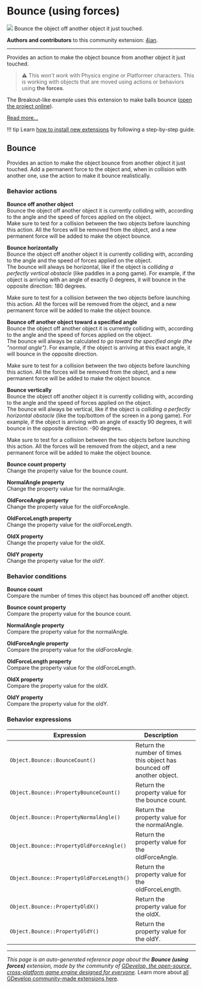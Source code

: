 # Bounce (using forces)

<img src="https://resources.gdevelop-app.com/assets/Icons/volleyball.svg" class="extension-icon"></img>
Bounce the object off another object it just touched.

**Authors and contributors** to this community extension: [4ian](https://gd.games/4ian).

---

Provides an action to make the object bounce from another object it just touched.

> ⚠️ This *won't work* with Physics engine or Platformer characters. This is working with objects that are moved using actions or behaviors using **the forces**.

The Breakout-like example uses this extension to make balls bounce ([open the project online](https://editor.gdevelop.io/?project=example://breakout)).

[Read more...](https://wiki.gdevelop.io/gdevelop5/extensions/bounce/explanations)

!!! tip
    Learn [how to install new extensions](/gdevelop5/extensions/search) by following a step-by-step guide.



## Bounce 

Provides an action to make the object bounce from another object it just touched. Add a permanent force to the object and, when in collision with another one, use the action to make it bounce realistically. 

### Behavior actions

**Bounce off another object**  
Bounce the object off another object it is currently colliding with, according to the angle and the speed of forces applied on the object.  
Make sure to test for a collision between the two objects before launching this action. All the forces will be removed from the object, and a new permanent force will be added to make the object bounce.

**Bounce horizontally**  
Bounce the object off another object it is currently colliding with, according to the angle and the speed of forces applied on the object.  
The bounce will always be horizontal, like if the object is *colliding a perfectly vertical obstacle* (like paddles in a pong game). For example, if the object is arriving with an angle of exactly 0 degrees, it will bounce in the opposite direction: 180 degrees.

Make sure to test for a collision between the two objects before launching this action. All the forces will be removed from the object, and a new permanent force will be added to make the object bounce.

**Bounce off another object toward a specified angle**  
Bounce the object off another object it is currently colliding with, according to the angle and the speed of forces applied on the object.  
The bounce will always be calculated *to go toward the specified angle (the "normal angle")*. For example, if the object is arriving at this exact angle, it will bounce in the opposite direction.

Make sure to test for a collision between the two objects before launching this action. All the forces will be removed from the object, and a new permanent force will be added to make the object bounce.

**Bounce vertically**  
Bounce the object off another object it is currently colliding with, according to the angle and the speed of forces applied on the object.  
The bounce will always be vertical, like if the object is *colliding a perfectly horizontal obstacle* (like the top/bottom of the screen in a pong game). For example, if the object is arriving with an angle of exactly 90 degrees, it will bounce in the opposite direction: -90 degrees.

Make sure to test for a collision between the two objects before launching this action. All the forces will be removed from the object, and a new permanent force will be added to make the object bounce.

**Bounce count property**  
Change the property value for the bounce count.

**NormalAngle property**  
Change the property value for the normalAngle.

**OldForceAngle property**  
Change the property value for the oldForceAngle.

**OldForceLength property**  
Change the property value for the oldForceLength.

**OldX property**  
Change the property value for the oldX.

**OldY property**  
Change the property value for the oldY.

### Behavior conditions

**Bounce count**  
Compare the number of times this object has bounced off another object.

**Bounce count property**  
Compare the property value for the bounce count.

**NormalAngle property**  
Compare the property value for the normalAngle.

**OldForceAngle property**  
Compare the property value for the oldForceAngle.

**OldForceLength property**  
Compare the property value for the oldForceLength.

**OldX property**  
Compare the property value for the oldX.

**OldY property**  
Compare the property value for the oldY.

### Behavior expressions

| Expression | Description |  |
|-----|-----|-----|
| `Object.Bounce::BounceCount()` | Return the number of times this object has bounced off another object. ||
| `Object.Bounce::PropertyBounceCount()` | Return the property value for the bounce count. ||
| `Object.Bounce::PropertyNormalAngle()` | Return the property value for the normalAngle. ||
| `Object.Bounce::PropertyOldForceAngle()` | Return the property value for the oldForceAngle. ||
| `Object.Bounce::PropertyOldForceLength()` | Return the property value for the oldForceLength. ||
| `Object.Bounce::PropertyOldX()` | Return the property value for the oldX. ||
| `Object.Bounce::PropertyOldY()` | Return the property value for the oldY. ||

---

*This page is an auto-generated reference page about the **Bounce (using forces)** extension, made by the community of [GDevelop, the open-source, cross-platform game engine designed for everyone](https://gdevelop.io/).* Learn more about [all GDevelop community-made extensions here](/gdevelop5/extensions).